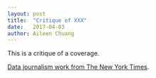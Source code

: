 ```yaml
---
layout: post
title:  "Critique of XXX"
date:   2017-04-03
author: Aileen Chuang
---
```


This is a critique of a coverage.

[Data journalism work from The New York Times](https://www.nytimes.com/?action=click&contentCollection=undefined&region=TopBar&module=HomePage-Title&pgtype=collection).
